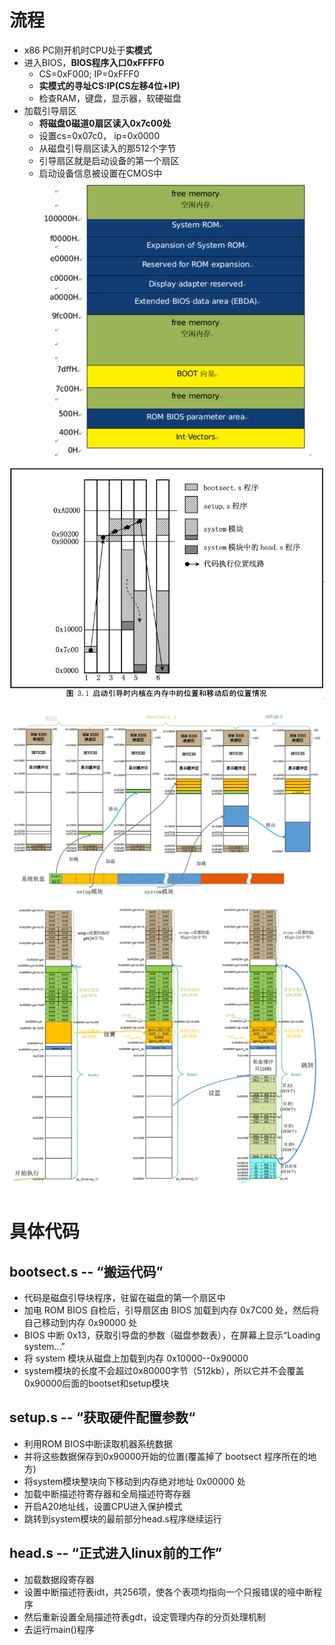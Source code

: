 # 流程
- x86 PC刚开机时CPU处于**实模式**
- 进入BIOS，**BIOS程序入口0xFFFF0**
	- CS=0xF000; IP=0xFFF0
	- **实模式的寻址CS:IP(CS左移4位+IP)**
	- 检查RAM，键盘，显示器，软硬磁盘
- 加载引导扇区
	- **将磁盘0磁道0扇区读入0x7c00处**
	- 设置cs=0x07c0， ip=0x0000
	- 从磁盘引导扇区读入的那512个字节
	- 引导扇区就是启动设备的第一个扇区
	- 启动设备信息被设置在CMOS中
![](../photo/Pasted%20image%2020230325091445.png)

![](../photo/paste-92f690f08065f025b8baa752d8061925d21c9e2a.jpg)

![](../photo/Pasted%20image%2020230325103917.png)
![](../photo/Pasted%20image%2020230325105317.png)
# 具体代码

## bootsect.s -- “搬运代码”
- 代码是磁盘引导块程序，驻留在磁盘的第一个扇区中
- 加电 ROM BIOS 自检后，引导扇区由 BIOS 加载到内存 0x7C00 处，然后将自己移动到内存 0x90000 处
- BIOS 中断 0x13，获取引导盘的参数（磁盘参数表），在屏幕上显示“Loading system...”
- 将 system 模块从磁盘上加载到内存 0x10000--0x90000
- system模块的长度不会超过0x80000字节（512kb），所以它并不会覆盖0x90000后面的bootset和setup模块

## setup.s -- “获取硬件配置参数“
- 利用ROM BIOS中断读取机器系统数据
- 并将这些数据保存到0x90000开始的位置(覆盖掉了 bootsect 程序所在的地方)
- 将system模块整块向下移动到内存绝对地址 0x00000 处
- 加载中断描述符寄存器和全局描述符寄存器
- 开启A20地址线，设置CPU进入保护模式
- 跳转到system模块的最前部分head.s程序继续运行

## head.s -- “正式进入linux前的工作”
- 加载数据段寄存器
- 设置中断描述符表idt，共256项，使各个表项均指向一个只报错误的哑中断程序
- 然后重新设置全局描述符表gdt，设定管理内存的分页处理机制
- 去运行main()程序
